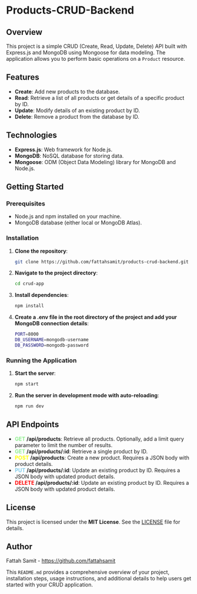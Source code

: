 # Products-CRUD-Backend

## Overview

This project is a simple CRUD (Create, Read, Update, Delete) API built with Express.js and MongoDB using Mongoose for data modeling. The application allows you to perform basic operations on a `Product` resource.

## Features

- **Create**: Add new products to the database.
- **Read**: Retrieve a list of all products or get details of a specific product by ID.
- **Update**: Modify details of an existing product by ID.
- **Delete**: Remove a product from the database by ID.

## Technologies

- **Express.js**: Web framework for Node.js.
- **MongoDB**: NoSQL database for storing data.
- **Mongoose**: ODM (Object Data Modeling) library for MongoDB and Node.js.

## Getting Started

### Prerequisites

- Node.js and npm installed on your machine.
- MongoDB database (either local or MongoDB Atlas).

### Installation

1. **Clone the repository**:

   ```bash
   git clone https://github.com/fattahsamit/products-crud-backend.git
   ```

2. **Navigate to the project directory**:
   ```bash
   cd crud-app
   ```
3. **Install dependencies**:
   ```bash
   npm install
   ```
4. **Create a .env file in the root directory of the project and add your MongoDB connection details**:
   ```bash
   PORT=8000
   DB_USERNAME=mongodb-username
   DB_PASSWORD=mongodb-password
   ```

### Running the Application

1. **Start the server**:

   ```bash
   npm start
   ```

2. **Run the server in development mode with auto-reloading**:

   ```bash
   npm run dev
   ```

## API Endpoints

- **<span style="color: lightgreen;">GET</span> /api/products**: Retrieve all products. Optionally, add a limit query parameter to limit the number of results.
- **<span style="color: lightgreen;">GET</span> /api/products/:id**: Retrieve a single product by ID.
- **<span style="color: yellow;">POST</span> /api/products**: Create a new product. Requires a JSON body with product details.
- **<span style="color: skyblue;">PUT</span> /api/products/:id**: Update an existing product by ID. Requires a JSON body with updated product details.
- **<span style="color: red;">DELETE</span> /api/products/:id**: Update an existing product by ID. Requires a JSON body with updated product details.

## License

This project is licensed under the **MIT License**. See the [LICENSE](https://github.com/fattahsamit/products-crud-backend) file for details.

## Author

Fattah Samit - https://github.com/fattahsamit

This `README.md` provides a comprehensive overview of your project, installation steps, usage instructions, and additional details to help users get started with your CRUD application.
